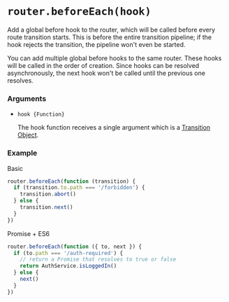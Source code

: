 # `router.beforeEach(hook)`

Add a global before hook to the router, which will be called before every route transition starts. This is before the entire transition pipeline; if the hook rejects the transition, the pipeline won't even be started.

You can add multiple global before hooks to the same router. These hooks will be called in the order of creation. Since hooks can be resolved asynchronously, the next hook won't be called until the previous one resolves.

### Arguments

- `hook {Function}`

  The hook function receives a single argument which is a [Transition Object](../pipeline/hooks.html#transition-object).

### Example

Basic

``` js
router.beforeEach(function (transition) {
  if (transition.to.path === '/forbidden') {
    transition.abort()
  } else {
    transition.next()
  }
})
```

Promise + ES6

``` js
router.beforeEach(function ({ to, next }) {
  if (to.path === '/auth-required') {
    // return a Promise that resolves to true or false
    return AuthService.isLoggedIn()
  } else {
    next()
  }
})
```
